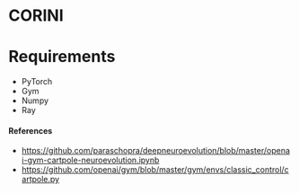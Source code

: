 # CORINI

# Requirements
* PyTorch
* Gym
* Numpy
* Ray


#### References
* https://github.com/paraschopra/deepneuroevolution/blob/master/openai-gym-cartpole-neuroevolution.ipynb
* https://github.com/openai/gym/blob/master/gym/envs/classic_control/cartpole.py
